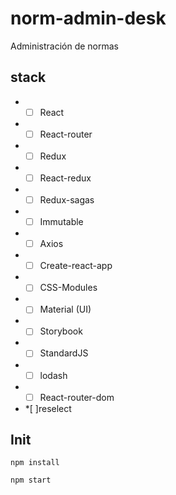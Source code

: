 # norm-admin-desk
Administración de  normas

## stack
* *[ ] React
* *[ ] React-router
* *[ ] Redux
* *[ ] React-redux
* *[ ] Redux-sagas
* *[ ] Immutable
* *[ ] Axios
* *[ ] Create-react-app
* *[ ] CSS-Modules
* *[ ] Material (UI)
* *[ ] Storybook
* *[ ] StandardJS
* *[ ] lodash
* *[ ] React-router-dom
* *[ ]reselect

## Init

`npm install`

`npm start`